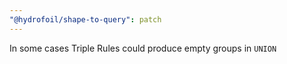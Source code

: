 ```yaml
---
"@hydrofoil/shape-to-query": patch
---
```


In some cases Triple Rules could produce empty groups in `UNION`

